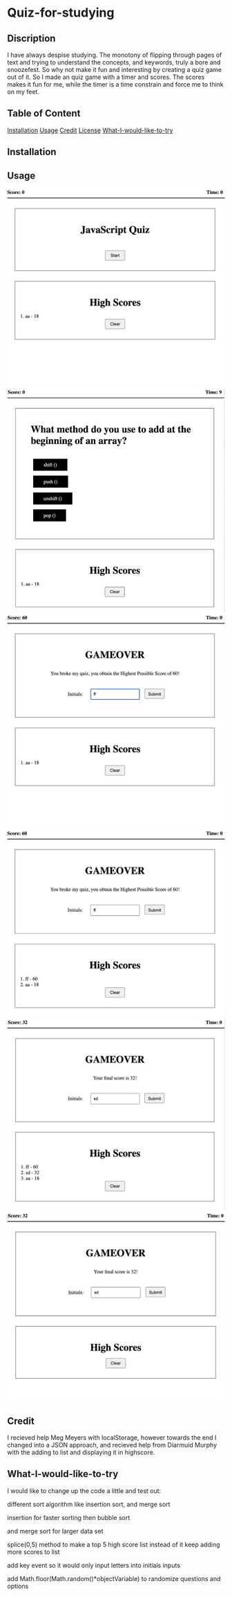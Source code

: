 # Quiz-for-studying

## Discription
I have always despise studying.  The monotony of flipping through pages of text and trying to understand the concepts, and keywords, truly a bore and snoozefest.  So why not make it fun and interesting by creating a quiz game out of it.  So I made an quiz game with a timer and scores.  The scores makes it fun for me, while the timer is a time constrain and force me to think on my feet.

## Table of Content

[Installation](#installation)
[Usage](#usage)
[Credit](#credit)
[License](#license)
[What-I-would-like-to-try](#what-I-would-like-to-try)
## Installation


## Usage
![alt text](https://github.com/stang91/Quiz-for-studying/blob/main/asset/images/Screen%20Shot%202022-08-01%20at%2010.41.25%20PM.png)
![alt text](https://github.com/stang91/Quiz-for-studying/blob/main/asset/images/Screen%20Shot%202022-08-01%20at%2010.41.42%20PM.png)
![alt text](https://github.com/stang91/Quiz-for-studying/blob/main/asset/images/Screen%20Shot%202022-08-01%20at%2010.42.17%20PM.png)
![alt text](https://github.com/stang91/Quiz-for-studying/blob/main/asset/images/Screen%20Shot%202022-08-01%20at%2010.42.29%20PM.png)
![alt text](https://github.com/stang91/Quiz-for-studying/blob/main/asset/images/Screen%20Shot%202022-08-01%20at%2010.43.21%20PM.png)
![alt text](https://github.com/stang91/Quiz-for-studying/blob/main/asset/images/Screen%20Shot%202022-08-01%20at%2010.43.33%20PM.png)

## Credit
I recieved help Meg Meyers with localStorage, however towards the end I changed into a JSON approach, and recieved help from Diarmuid Murphy with the adding to list and displaying it in highscore.

## What-I-would-like-to-try
I would like to change up the code a little and test out:

different sort algorithm like insertion sort, and merge sort

insertion for faster sorting then bubble sort

and merge sort for larger data set

splice(0,5) method to make a top 5 high score list instead of it keep adding more scores to list

add key event so it would only input letters into initials inputs 

add Math.floor(Math.random()*objectVariable) to randomize questions and options
